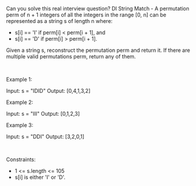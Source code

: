 Can you solve this real interview question? DI String Match - A permutation perm of n + 1 integers of all the integers in the range [0, n] can be represented as a string s of length n where:

 * s[i] == 'I' if perm[i] < perm[i + 1], and
 * s[i] == 'D' if perm[i] > perm[i + 1].

Given a string s, reconstruct the permutation perm and return it. If there are multiple valid permutations perm, return any of them.

 

Example 1:

Input: s = "IDID"
Output: [0,4,1,3,2]


Example 2:

Input: s = "III"
Output: [0,1,2,3]


Example 3:

Input: s = "DDI"
Output: [3,2,0,1]


 

Constraints:

 * 1 <= s.length <= 105
 * s[i] is either 'I' or 'D'.